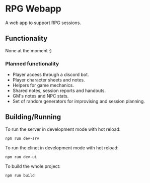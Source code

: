 # RPG Webapp

A web app to support RPG sessions.

## Functionality

None at the moment :)

### Planned functionality

* Player access through a discord bot.
* Player character sheets and notes.
* Helpers for game mechanics.
* Shared notes, session reports and handouts.
* GM's notes and NPC stats.
* Set of random generators for improvising and session planning.

## Building/Running

To run the server in development mode with hot reload:

```
npm run dev-srv
```

To run the clinet in development mode with hot reload:

```
npm run dev-ui
```

To build the whole project:

```
npm run build
```
